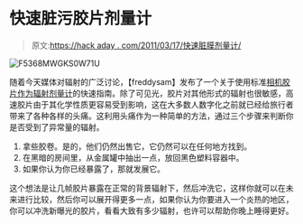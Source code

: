 # 快速脏污胶片剂量计

> 原文:[https://hack aday . com/2011/03/17/快速脏膜剂量计/](https://hackaday.com/2011/03/17/quick-and-dirty-film-dosimeter/)

![](../Images/0b38251aa401ec94b2d2c66f58236d66.png "F5368MWGKS0W71U")

随着今天媒体对辐射的广泛讨论，【freddysam】发布了一个关于使用标准[相机胶片作为辐射剂量计](http://www.instructables.com/id/Quick-and-Dirty-Film-Badge-Dosimeter/)的快速指南。除了可见光，胶片对其他形式的辐射也很敏感，高速胶片由于其化学性质更容易受到影响，这在大多数人数字化之前就已经给旅行者带来了各种各样的头痛。这利用头痛作为一种简单的方法，通过三个步骤来判断你是否受到了异常量的辐射。

1.  拿些胶卷。是的，他们仍然出售它，它仍然可以在任何地方找到。
2.  在黑暗的房间里，从金属罐中抽出一点，放回黑色塑料容器中。
3.  如果你认为你已经暴露了，那就发展它。

这个想法是让几帧胶片暴露在正常的背景辐射下，然后冲洗它，这样你就可以在未来进行比较，然后你可以展开得更多一点，如果你认为你要进入一个炎热的地区，你可以冲洗新曝光的胶片，看看大致有多少辐射，也许可以帮助你晚上睡得更好。